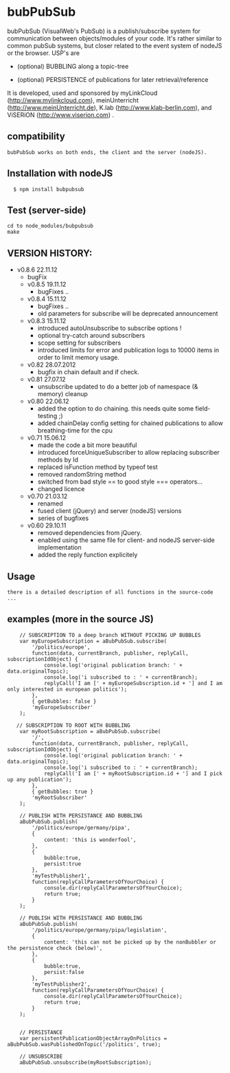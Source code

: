 
# bubPubSub

bubPubSub (VisualWeb's PubSub) is a publish/subscribe system for communication between objects/modules of your code. 
It's rather similar to common pubSub systems, but closer related to the event system of nodeJS or the browser. USP's are

* (optional) BUBBLING along a topic-tree 
 
* (optional) PERSISTENCE of publications for later retrieval/reference

It is developed, used and sponsored by myLinkCloud (http://www.mylinkcloud.com), meinUnterricht (http://www.meinUnterricht.de), K.lab (http://www.klab-berlin.com), and ViSERiON (http://www.viserion.com) .

## compatibility

    bubPubSub works on both ends, the client and the server (nodeJS).

## Installation with nodeJS

	  $ npm install bubpubsub

## Test (server-side)

	cd to node_modules/bubpubsub
	make

## VERSION HISTORY:

  - v0.8.6 22.11.12
    - bugFix
	- v0.8.5 19.11.12
		- bugFixes ..
	- v0.8.4 15.11.12
		- bugFixes ..
		- old parameters for subscribe will be deprecated announcement
	- v0.8.3 15.11.12
		- introduced autoUnsubscribe to subscribe options ! 
		- optional try-catch around subscribers
		- scope setting for subscribers
		- introduced limits for error and publication logs to 10000 items in order to limit memory usage.
	- v0.82 28.07.2012
		- bugfix in chain default and if check. 
	- v0.81 27.07.12
		- unsubscribe updated to do a better job of namespace (& memory) cleanup
	- v0.80 22.06.12
		- added the option to do chaining. this needs quite some field-testing ;)
		- added chainDelay config setting for chained publications to allow breathing-time for the cpu 
	- v0.71 15.06.12
		- made the code a bit more beautiful
		- introduced forceUniqueSubscriber to allow replacing subscriber methods by Id
		- replaced isFunction method by typeof test 
		- removed randomString method
		- switched from bad style == to good style === operators... 
		- changed licence
	- v0.70 21.03.12
		- renamed
		- fused client (jQuery) and server (nodeJS) versions
		- series of bugfixes
	- v0.60	29.10.11			
		- removed dependencies from jQuery. 
		- enabled using the same file for client- and nodeJS server-side implementation
		- added the reply function explicitely

## Usage

	there is a detailed description of all functions in the source-code ... 

## examples (more in the source JS)

		// SUBSCRIPTION TO a deep branch WITHOUT PICKING UP BUBBLES 
 		var myEuropeSubscription = aBubPubSub.subscribe(
 			'/politics/europe', 
 			function(data, currentBranch, publisher, replyCall, subscriptionIdObject) { 
 				console.log('original publication branch: ' + data.originalTopic);  
				console.log('i subscribed to : ' + currentBranch);  
 				replyCall('I am [' + myEuropeSubscription.id + '] and I am only interested in european politics');
 			}, 
 			{ getBubbles: false } 
 			'myEuropeSubscriber'
 		);
	   
	   // SUBSCRIPTION TO ROOT WITH BUBBLING
	    var myRootSubscription = aBubPubSub.subscribe(
 			'/', 
 			function(data, currentBranch, publisher, replyCall, subscriptionIdObject) { 
 				console.log('original publication branch: ' + data.originalTopic);  
				console.log('i subscribed to : ' + currentBranch);  
 				replyCall('I am [' + myRootSubscription.id + '] and I pick up any publication');
 			}, 
 			{ getBubbles: true } 
 			'myRootSubscriber'
 		);

   		// PUBLISH WITH PERSISTANCE AND BUBBLING
		aBubPubSub.publish(
 			'/politics/europe/germany/pipa', 
 			{ 
 				content: 'this is wonderfool',  
			},
			{ 
				bubble:true, 
				persist:true 
			}, 
			'myTestPublisher1',
			function(replyCallParametersOfYourChoice) {
				console.dir(replyCallParametersOfYourChoice);
				return true;
			}
 		);
		
		// PUBLISH WITH PERSISTANCE AND BUBBLING
		aBubPubSub.publish(
 			'/politics/europe/germany/pipa/legislation', 
 			{ 
 				content: 'this can not be picked up by the nonBubbler or the persistence check (below)',  
			},
			{ 
				bubble:true, 
				persist:false 
			}, 
			'myTestPublisher2',
			function(replyCallParametersOfYourChoice) {
				console.dir(replyCallParametersOfYourChoice);
				return true;
			}
 		);
		
		
		// PERSISTANCE
		var persistentPublicationObjectArrayOnPolitics = aBubPubSub.wasPublishedOnTopic('/politics', true);
	
		// UNSUBSCRIBE
		aBubPubSub.unsubscribe(myRootSubscription);
	
